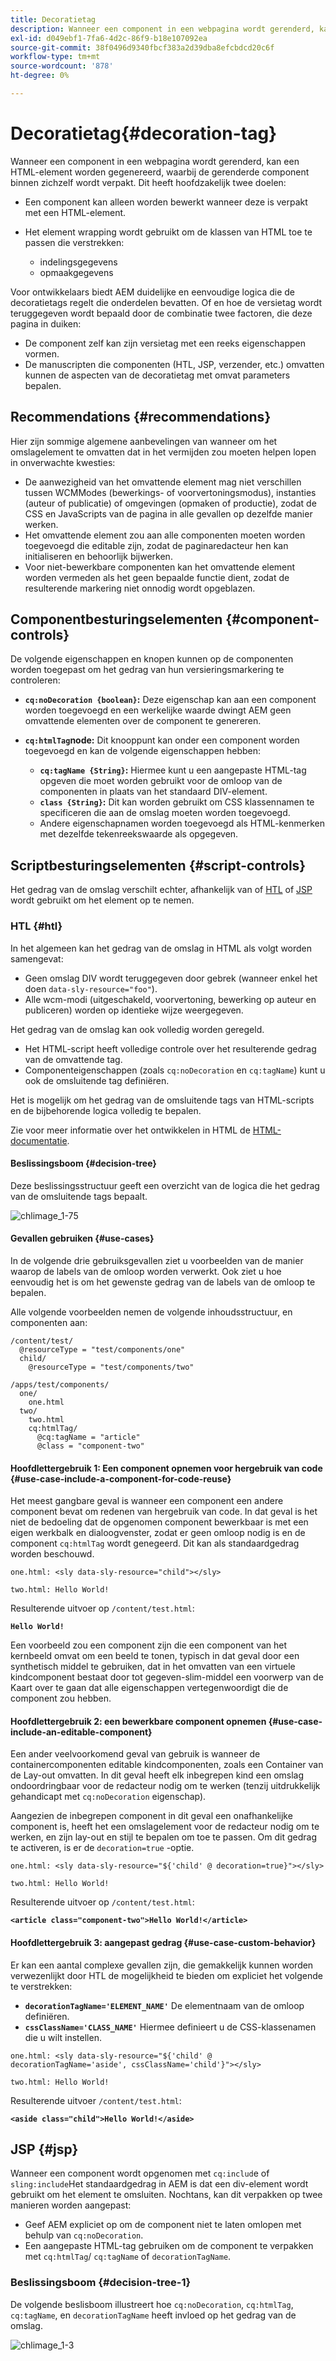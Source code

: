 ```yaml
---
title: Decoratietag
description: Wanneer een component in een webpagina wordt gerenderd, kan een HTML-element worden gegenereerd, waarbij de gerenderde component binnen zichzelf wordt verpakt. Voor ontwikkelaars biedt AEM duidelijke en eenvoudige logica die de decoratietags regelt die onderdelen bevatten.
exl-id: d049ebf1-7fa6-4d2c-86f9-b18e107092ea
source-git-commit: 38f0496d9340fbcf383a2d39dba8efcbdcd20c6f
workflow-type: tm+mt
source-wordcount: '878'
ht-degree: 0%

---
```


# Decoratietag{#decoration-tag}

Wanneer een component in een webpagina wordt gerenderd, kan een HTML-element worden gegenereerd, waarbij de gerenderde component binnen zichzelf wordt verpakt. Dit heeft hoofdzakelijk twee doelen:

* Een component kan alleen worden bewerkt wanneer deze is verpakt met een HTML-element.
* Het element wrapping wordt gebruikt om de klassen van HTML toe te passen die verstrekken:

   * indelingsgegevens
   * opmaakgegevens

Voor ontwikkelaars biedt AEM duidelijke en eenvoudige logica die de decoratietags regelt die onderdelen bevatten. Of en hoe de versietag wordt teruggegeven wordt bepaald door de combinatie twee factoren, die deze pagina in duiken:

* De component zelf kan zijn versietag met een reeks eigenschappen vormen.
* De manuscripten die componenten (HTL, JSP, verzender, etc.) omvatten kunnen de aspecten van de decoratietag met omvat parameters bepalen.

## Recommendations {#recommendations}

Hier zijn sommige algemene aanbevelingen van wanneer om het omslagelement te omvatten dat in het vermijden zou moeten helpen lopen in onverwachte kwesties:

* De aanwezigheid van het omvattende element mag niet verschillen tussen WCMModes (bewerkings- of voorvertoningsmodus), instanties (auteur of publicatie) of omgevingen (opmaken of productie), zodat de CSS en JavaScripts van de pagina in alle gevallen op dezelfde manier werken.
* Het omvattende element zou aan alle componenten moeten worden toegevoegd die editable zijn, zodat de paginaredacteur hen kan initialiseren en behoorlijk bijwerken.
* Voor niet-bewerkbare componenten kan het omvattende element worden vermeden als het geen bepaalde functie dient, zodat de resulterende markering niet onnodig wordt opgeblazen.

## Componentbesturingselementen {#component-controls}

De volgende eigenschappen en knopen kunnen op de componenten worden toegepast om het gedrag van hun versieringsmarkering te controleren:

* **`cq:noDecoration {boolean}`:** Deze eigenschap kan aan een component worden toegevoegd en een werkelijke waarde dwingt AEM geen omvattende elementen over de component te genereren.

* **`cq:htmlTag`node:** Dit knooppunt kan onder een component worden toegevoegd en kan de volgende eigenschappen hebben:

   * **`cq:tagName {String}`:** Hiermee kunt u een aangepaste HTML-tag opgeven die moet worden gebruikt voor de omloop van de componenten in plaats van het standaard DIV-element.
   * **`class {String}`:** Dit kan worden gebruikt om CSS klassennamen te specificeren die aan de omslag moeten worden toegevoegd.
   * Andere eigenschapnamen worden toegevoegd als HTML-kenmerken met dezelfde tekenreekswaarde als opgegeven.

## Scriptbesturingselementen {#script-controls}

Het gedrag van de omslag verschilt echter, afhankelijk van of [HTL](/help/sites-developing/decoration-tag.md#htl) of [JSP](/help/sites-developing/decoration-tag.md#jsp) wordt gebruikt om het element op te nemen.

### HTL {#htl}

In het algemeen kan het gedrag van de omslag in HTML als volgt worden samengevat:

* Geen omslag DIV wordt teruggegeven door gebrek (wanneer enkel het doen `data-sly-resource="foo"`).
* Alle wcm-modi (uitgeschakeld, voorvertoning, bewerking op auteur en publiceren) worden op identieke wijze weergegeven.

Het gedrag van de omslag kan ook volledig worden geregeld.

* Het HTML-script heeft volledige controle over het resulterende gedrag van de omvattende tag.
* Componenteigenschappen (zoals `cq:noDecoration` en `cq:tagName`) kunt u ook de omsluitende tag definiëren.

Het is mogelijk om het gedrag van de omsluitende tags van HTML-scripts en de bijbehorende logica volledig te bepalen.

Zie voor meer informatie over het ontwikkelen in HTML de [HTML-documentatie](https://experienceleague.adobe.com/docs/experience-manager-htl/content/overview.html).

#### Beslissingsboom {#decision-tree}

Deze beslissingsstructuur geeft een overzicht van de logica die het gedrag van de omsluitende tags bepaalt.

![chlimage_1-75](assets/chlimage_1-75a.png)

#### Gevallen gebruiken {#use-cases}

In de volgende drie gebruiksgevallen ziet u voorbeelden van de manier waarop de labels van de omloop worden verwerkt. Ook ziet u hoe eenvoudig het is om het gewenste gedrag van de labels van de omloop te bepalen.

Alle volgende voorbeelden nemen de volgende inhoudsstructuur, en componenten aan:

```
/content/test/
  @resourceType = "test/components/one"
  child/
    @resourceType = "test/components/two"
```

```
/apps/test/components/
  one/
    one.html
  two/
    two.html
    cq:htmlTag/
      @cq:tagName = "article"
      @class = "component-two"
```

#### Hoofdlettergebruik 1: Een component opnemen voor hergebruik van code {#use-case-include-a-component-for-code-reuse}

Het meest gangbare geval is wanneer een component een andere component bevat om redenen van hergebruik van code. In dat geval is het niet de bedoeling dat de opgenomen component bewerkbaar is met een eigen werkbalk en dialoogvenster, zodat er geen omloop nodig is en de component `cq:htmlTag` wordt genegeerd. Dit kan als standaardgedrag worden beschouwd.

`one.html: <sly data-sly-resource="child"></sly>`

`two.html: Hello World!`

Resulterende uitvoer op `/content/test.html`:

**`Hello World!`**

Een voorbeeld zou een component zijn die een component van het kernbeeld omvat om een beeld te tonen, typisch in dat geval door een synthetisch middel te gebruiken, dat in het omvatten van een virtuele kindcomponent bestaat door tot gegeven-slim-middel een voorwerp van de Kaart over te gaan dat alle eigenschappen vertegenwoordigt die de component zou hebben.

#### Hoofdlettergebruik 2: een bewerkbare component opnemen {#use-case-include-an-editable-component}

Een ander veelvoorkomend geval van gebruik is wanneer de containercomponenten editable kindcomponenten, zoals een Container van de Lay-out omvatten. In dit geval heeft elk inbegrepen kind een omslag ondoordringbaar voor de redacteur nodig om te werken (tenzij uitdrukkelijk gehandicapt met `cq:noDecoration` eigenschap).

Aangezien de inbegrepen component in dit geval een onafhankelijke component is, heeft het een omslagelement voor de redacteur nodig om te werken, en zijn lay-out en stijl te bepalen om toe te passen. Om dit gedrag te activeren, is er de `decoration=true` -optie.

`one.html: <sly data-sly-resource="${'child' @ decoration=true}"></sly>`

`two.html: Hello World!`

Resulterende uitvoer op `/content/test.html`:

**`<article class="component-two">Hello World!</article>`**

#### Hoofdlettergebruik 3: aangepast gedrag {#use-case-custom-behavior}

Er kan een aantal complexe gevallen zijn, die gemakkelijk kunnen worden verwezenlijkt door HTL de mogelijkheid te bieden om expliciet het volgende te verstrekken:

* **`decorationTagName='ELEMENT_NAME'`** De elementnaam van de omloop definiëren.
* **`cssClassName='CLASS_NAME'`** Hiermee definieert u de CSS-klassenamen die u wilt instellen.

`one.html: <sly data-sly-resource="${'child' @ decorationTagName='aside', cssClassName='child'}"></sly>`

`two.html: Hello World!`

Resulterende uitvoer `/content/test.html`:

**`<aside class="child">Hello World!</aside>`**

## JSP {#jsp}

Wanneer een component wordt opgenomen met `cq:includ`e of `sling:include`Het standaardgedrag in AEM is dat een div-element wordt gebruikt om het element te omsluiten. Nochtans, kan dit verpakken op twee manieren worden aangepast:

* Geef AEM expliciet op om de component niet te laten omlopen met behulp van `cq:noDecoration`.
* Een aangepaste HTML-tag gebruiken om de component te verpakken met `cq:htmlTag`/ `cq:tagName` of `decorationTagName`.

### Beslissingsboom {#decision-tree-1}

De volgende beslisboom illustreert hoe `cq:noDecoration`, `cq:htmlTag`, `cq:tagName`, en `decorationTagName` heeft invloed op het gedrag van de omslag.

![chlimage_1-3](assets/chlimage_1-3a.jpeg)
